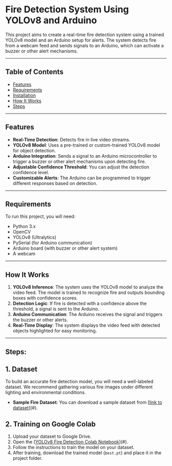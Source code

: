 # Fire Detection System Using YOLOv8 and Arduino

This project aims to create a real-time fire detection system using a trained YOLOv8 model and an Arduino setup for alerts. The system detects fire from a webcam feed and sends signals to an Arduino, which can activate a buzzer or other alert mechanisms.

---

## Table of Contents
- [Features](#features)
- [Requirements](#requirements)
- [Installation](#installation)
- [How It Works](#how-it-works)
- [Steps](#Steps)

---

## Features

- **Real-Time Detection**: Detects fire in live video streams.
- **YOLOv8 Model**: Uses a pre-trained or custom-trained YOLOv8 model for object detection.
- **Arduino Integration**: Sends a signal to an Arduino microcontroller to trigger a buzzer or other alert mechanisms upon detecting fire.
- **Adjustable Confidence Threshold**: You can adjust the detection confidence level.
- **Customizable Alerts**: The Arduino can be programmed to trigger different responses based on detection.
---

## Requirements

To run this project, you will need:

- Python 3.x
- OpenCV
- YOLOv8 (Ultralytics)
- PySerial (for Arduino communication)
- Arduino board (with buzzer or other alert system)
- A webcam

---

## How It Works

1. **YOLOv8 Inference**: The system uses the YOLOv8 model to analyze the video feed. The model is trained to recognize fire and outputs bounding boxes with confidence scores.
2. **Detection Logic**: If fire is detected with a confidence above the threshold, a signal is sent to the Arduino.
3. **Arduino Communication**: The Arduino receives the signal and triggers the buzzer or other alerts.
4. **Real-Time Display**: The system displays the video feed with detected objects highlighted for easy monitoring.
---


## Steps:

## 1. Dataset

To build an accurate fire detection model, you will need a well-labeled dataset. We recommend gathering various fire images under different lighting and environmental conditions.

- **Sample Fire Dataset**: You can download a sample dataset from [[link to dataset](https://universe.roboflow.com/-jwzpw/continuous_fire/dataset/6)](#).


## 2. Training on Google Colab 


1. Upload your dataset to Google Drive.
2. Open the [[YOLOv8 Fire Detection Colab Notebook](https://colab.research.google.com/drive/1rOrocSNvpBsdsLjyZuOwvhA4ZYy4_qtl#scrollTo=1c6nzoiMOzdE)](#).
3. Follow the instructions to train the model on your dataset.
4. After training, download the trained model (`best.pt`) and place it in the project folder.


